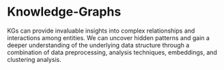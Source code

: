 # Knowledge-Graphs

KGs can provide invaluable insights into complex relationships and interactions among entities. We can uncover hidden patterns and gain a deeper understanding of the underlying data structure through a combination of data preprocessing, analysis techniques, embeddings, and clustering analysis.
